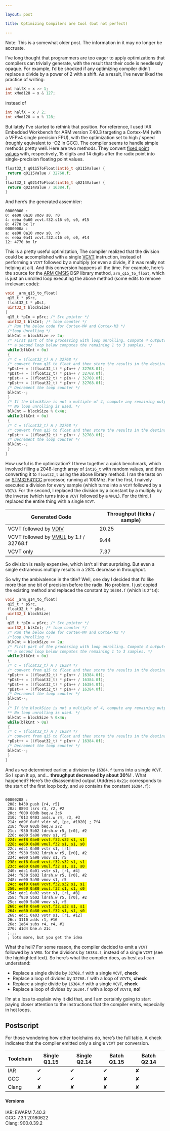 ```yaml
---

layout: post

title: Optimizing Compilers are Cool (but not perfect)

---
```




Note: This is a somewhat older post. The information in it may no longer be accruate.

I’ve long thought that programmers are too eager to apply optimizations that compilers can trivially generate, with the result that their code is needlessly opaque. For example, I’d be shocked if any optimizing compiler didn’t replace a divide by a power of 2 with a shift. As a result, I’ve never liked the practice of writing:

```c
int halfX = x >> 1;
int xMod128 = x & 127;
```

instead of

```c
int halfX = x / 2;
int xMod128 = x % 128;
```



But lately I’ve started to rethink that position. For reference, I used IAR Embedded Workbench for ARM version 7.40.3 targeting a Cortex-M4 (with a VFPv4 single precision FPU), with the optimization set to high / speed (roughly equivalent to -O2 in GCC). The compiler seems to handle simple methods pretty well. Here are two methods. They convert [fixed point values](https://en.wikipedia.org/wiki/Fixed-point_arithmetic) with, respectively, 15 digits and 14 digits after the radix point into single-precision floating point values.

```c
float32_t q0115ToFloat(int16_t q0115Value) {
 return q0115Value / 32768.f;
}
float32_t q0214ToFloat(int16_t q0214Value) {
 return q0214Value / 16384.f;
}
```

And here’s the generated assembler:

```assembly
00000000 :
0: ee00 0a10 vmov s0, r0
4: eeba 0a60 vcvt.f32.s16 s0, s0, #15
8: 4770 bx lr
0000000a :
a: ee00 0a10 vmov s0, r0
e: eeba 0a41 vcvt.f32.s16 s0, s0, #14
12: 4770 bx lr
```



This is a pretty useful optimization, The compiler realized that the division could be accomplished with a single [VCVT](http://infocenter.arm.com/help/index.jsp?topic=/com.arm.doc.dui0553a/CHDJAEDB.html) instruction, instead of performing a `VCVT` followed by a multiply (or even a divide, if it was really not helping at all). And this conversion happens all the time. For example, here’s the source for the [ARM CMSIS](http://www.arm.com/products/processors/cortex-m/cortex-microcontroller-software-interface-standard.php) DSP library method, `arm_q15_to_float`, which is just an unrolled loop executing the above method (some edits to remove irrelevant code):

```c
void _arm_q15_to_float(
 q15_t * pSrc,
 float32_t * pDst,
 uint32_t blockSize)
{
 q15_t *pIn = pSrc; /* Src pointer */
 uint32_t blkCnt; /* loop counter */
 /* Run the below code for Cortex-M4 and Cortex-M3 */
 /*loop Unrolling */
 blkCnt = blockSize >> 2u;
 /* First part of the processing with loop unrolling. Compute 4 outputs at a time.
 ** a second loop below computes the remaining 1 to 3 samples. */
 while(blkCnt > 0u)
 {
 /* C = (float32_t) A / 32768 */
 /* convert from q15 to float and then store the results in the destination buffer */
 *pDst++ = ((float32_t) * pIn++ / 32768.0f);
 *pDst++ = ((float32_t) * pIn++ / 32768.0f);
 *pDst++ = ((float32_t) * pIn++ / 32768.0f);
 *pDst++ = ((float32_t) * pIn++ / 32768.0f);
 /* Decrement the loop counter */
 blkCnt--;
 }
 /* If the blockSize is not a multiple of 4, compute any remaining output samples here.
 ** No loop unrolling is used. */
 blkCnt = blockSize % 0x4u;
 while(blkCnt > 0u)
 {
 /* C = (float32_t) A / 32768 */
 /* convert from q15 to float and then store the results in the destination buffer */
 *pDst++ = ((float32_t) * pIn++ / 32768.0f);
 /* Decrement the loop counter */
 blkCnt--;
 }
}
```

How useful is the optimization? I threw together a quick benchmark, which involved filling a 2048-length array of `int16_t` with random values, and then converting it to `float32_t` using the above library method. I ran the tests on an [STM32F411CC](http://www.st.com/web/catalog/mmc/FM141/SC1169/SS1577/LN1877/PF260526) processor, running at 100Mhz. For the first, I naively executed a division for every sample (which turns into a `VCVT` followed by a `VDIV`). For the second, I replaced the division by a constant by a multiply by the inverse (which turns into a `VCVT` followed by a `VMUL`). For the third, I replaced the entire thing with a single `VCVT`.

| Generated Code                                                                                                               | Throughput (ticks / sample) |
| ---------------------------------------------------------------------------------------------------------------------------- | --------------------------- |
| VCVT followed by [VDIV](http://infocenter.arm.com/help/topic/com.arm.doc.dui0553a/CHDIDCBF.html)                             | 20.25                       |
| VCVT followed by [VMUL](http://infocenter.arm.com/help/index.jsp?topic=/com.arm.doc.dui0553a/CHDHFGFD.html) by 1.f / 32768.f | 9.44                        |
| VCVT only                                                                                                                    | 7.37                        |

So division is really expensive, which isn’t all that surprising. But even a single extraneous multiply results in a 28% decrease in throughput.



So why the ambivalence in the title? Well, one day I decided that I’d like more than one bit of precision before the radix. No problem. I just copied the existing method and replaced the constant by `16384.f` (which is `2^14`):

```c
void _arm_q14_to_float(
 q15_t * pSrc,
 float32_t * pDst,
 uint32_t blockSize)
{
 q15_t *pIn = pSrc; /* Src pointer */
 uint32_t blkCnt; /* loop counter */
 /* Run the below code for Cortex-M4 and Cortex-M3 */
 /*loop Unrolling */
 blkCnt = blockSize >> 2u;
 /* First part of the processing with loop unrolling. Compute 4 outputs at a time.
 ** a second loop below computes the remaining 1 to 3 samples. */
 while(blkCnt > 0u)
 {
 /* C = (float32_t) A / 16384 */
 /* convert from q15 to float and then store the results in the destination buffer */
 *pDst++ = ((float32_t) * pIn++ / 16384.0f);
 *pDst++ = ((float32_t) * pIn++ / 16384.0f);
 *pDst++ = ((float32_t) * pIn++ / 16384.0f);
 *pDst++ = ((float32_t) * pIn++ / 16384.0f);
 /* Decrement the loop counter */
 blkCnt--;
 }
 /* If the blockSize is not a multiple of 4, compute any remaining output samples here.
 ** No loop unrolling is used. */
 blkCnt = blockSize % 0x4u;
 while(blkCnt > 0u)
 {
 /* C = (float32_t) A / 16384 */
 /* convert from q15 to float and then store the results in the destination buffer */
 *pDst++ = ((float32_t) * pIn++ / 16384.0f);
 /* Decrement the loop counter */
 blkCnt--;
 }
}
```



And as we determined earlier, a division by `16384.f` turns into a single `VCVT`. So I spun it up, and… **throughput decreased by about 30%!** . What happened? Here’s the disassembled output (Address `0x21c` corresponds to the start of the first loop body, and `s0` contains the constant `16384.f`):

<pre><code>
00000208 :
 208: b430 push {r4, r5}
 20a: 0893 lsrs r3, r2, #2
 20c: f000 80db beq.w 3c6
 210: f013 0403 ands.w r4, r3, #3
 214: ed9f 0aff vldr s0, [pc, #1020] ; 7f4
 218: f000 802b beq.w 272
 21c: f930 5b02 ldrsh.w r5, [r0], #2
 220: ee00 5a90 vmov s1, r5
<mark> 224: eef8 0ae0 vcvt.f32.s32 s1, s1 </mark>
<mark> 228: ee60 0a80 vmul.f32 s1, s1, s0 </mark>
 22c: edc1 0a00 vstr s1, [r1]
 230: f930 5b02 ldrsh.w r5, [r0], #2
 234: ee00 5a90 vmov s1, r5
<mark> 238: eef8 0ae0 vcvt.f32.s32 s1, s1 </mark>
<mark> 23c: ee60 0a80 vmul.f32 s1, s1, s0 </mark>
 240: edc1 0a01 vstr s1, [r1, #4]
 244: f930 5b02 ldrsh.w r5, [r0], #2
 248: ee00 5a90 vmov s1, r5
<mark> 24c: eef8 0ae0 vcvt.f32.s32 s1, s1 </mark>
<mark> 250: ee60 0a80 vmul.f32 s1, s1, s0 </mark>
 254: edc1 0a02 vstr s1, [r1, #8]
 258: f930 5b02 ldrsh.w r5, [r0], #2
 25c: ee00 5a90 vmov s1, r5
<mark> 260: eef8 0ae0 vcvt.f32.s32 s1, s1 </mark>
<mark> 264: ee60 0a80 vmul.f32 s1, s1, s0 </mark>
 268: edc1 0a03 vstr s1, [r1, #12]
 26c: 3110 adds r1, #16
 26e: 1e64 subs r4, r4, #1
 270: d1d4 bne.n 21c
 ;...
 ; lots more, but you get the idea
</code></pre></div>



What the hell? For some reason, the compiler decided to emit a `VCVT` followed by a `VMUL` for the divisions by `16384.f`, instead of a single `VCVT` (see the highlighted text). So here’s what the compiler does, as best as I can understand:

- Replace a single divide by `32768.f` with a single `VCVT`, **check**
- Replace a loop of divides by `32768.f` with a loop of `VCVT`s, **check**
- Replace a single divide by `16384.f` with a single `VCVT`, **check**
- Replace a loop of divides by `16384.f` with a loop of `VCVT`s, **no!**

I’m at a loss to explain why it did that, and I am certainly going to start paying closer attention to the instructions that the compiler emits, especially in hot loops.

## Postscript

For those wondering how other toolchains do, here’s the full table. A check indicates that the compiler emitted only a single `VCVT` per conversion.

| Toolchain | Single Q1.15 | Single Q2.14 | Batch Q1.15 | Batch Q2.14 |
| --------- | ------------ | ------------ | ----------- | ----------- |
| IAR       | ✔            | ✔            | ✔           | ✘           |
| GCC       | ✔            | ✔            | ✘           | ✘           |
| Clang     | ✘            | ✘            | ✘           | ✘           |

#### Versions

IAR: EWARM 7.40.3  
GCC: 7.3.1 20180622  
Clang: 900.0.39.2
